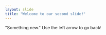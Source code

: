 ```yaml
---
layout: slide
title: "Welcome to our second slide!"
---
```

"Something new."
Use the left arrow to go back!
